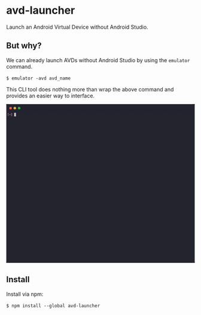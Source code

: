 # avd-launcher

Launch an Android Virtual Device without Android Studio.

## But why?

We can already launch AVDs without Android Studio by using the `emulator` command.

```
$ emulator -avd avd_name
```

This CLI tool does nothing more than wrap the above command and provides an easier way to interface.

![demo](demo.gif)

## Install

Install via npm:

```
$ npm install --global avd-launcher
```
